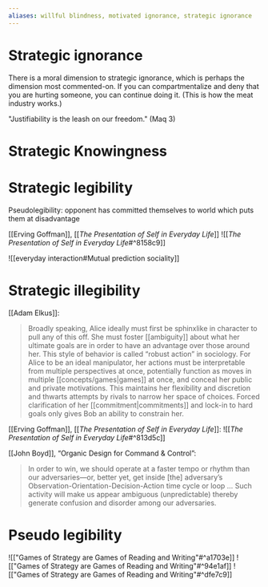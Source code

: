 ```yaml
---
aliases: willful blindness, motivated ignorance, strategic ignorance
---
```


# Strategic ignorance

There is a moral dimension to strategic ignorance, which is perhaps the dimension most commented-on. If you can compartmentalize and deny that you are hurting someone, you can continue doing it. (This is how the meat industry works.)

"Justifiability is the leash on our freedom." (Maq 3)

# Strategic Knowingness

# Strategic legibility
Pseudolegibility: opponent has committed themselves to world which puts them at disadvantage

[[Erving Goffman]], [[_The Presentation of Self in Everyday Life_]]
![[_The Presentation of Self in Everyday Life_#^8158c9]]

![[everyday interaction#Mutual prediction sociality]]
# Strategic illegibility
[[Adam Elkus]]:
> Broadly speaking, Alice ideally must first be sphinxlike in character to pull any of this off. She must foster [[ambiguity]] about what her ultimate goals are in order to have an advantage over those around her. This style of behavior is called “robust action” in sociology. For Alice to be an ideal manipulator, her actions must be interpretable from multiple perspectives at once, potentially function as moves in multiple [[concepts/games|games]] at once, and conceal her public and private motivations. This maintains her flexibility and discretion and thwarts attempts by rivals to narrow her space of choices. Forced clarification of her [[commitment|commitments]] and lock-in to hard goals only gives Bob an ability to constrain her.

[[Erving Goffman]], [[_The Presentation of Self in Everyday Life_]]:
![[_The Presentation of Self in Everyday Life_#^813d5c]]

      
[[John Boyd]], “Organic Design for Command & Control”: 
> In order to win, we should operate at a faster tempo or rhythm than our adversaries—or, better yet, get inside [the] adversary’s Observation-Orientation-Decision-Action time cycle or loop … Such activity will make us appear ambiguous (unpredictable) thereby generate confusion and disorder among our adversaries.

# Pseudo legibility

![["Games of Strategy are Games of Reading and Writing"#^a1703e]]
![["Games of Strategy are Games of Reading and Writing"#^94e1af]]
![["Games of Strategy are Games of Reading and Writing"#^dfe7c9]]